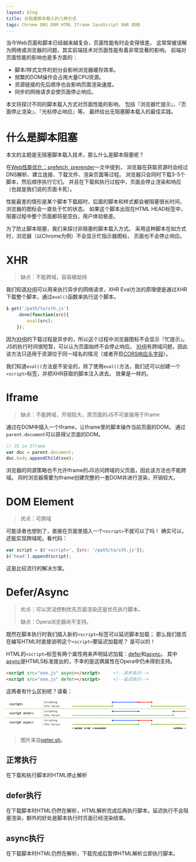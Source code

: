 ```yaml
---
layout: blog
title: 非阻塞脚本载入的几种方式
tags: Chrome DNS DOM HTML Iframe JavaScript XHR 网络
---
```


当今Web页面和脚本已经越来越复杂，页面性能有时会变得很差。
这常常被误解为网络或浏览器的问题，其实前端技术对页面性能有着非常显著的影响。
前端对页面性能的影响也是多方面的：

* 脚本/样式文件的划分会影响浏览器缓存效率。
* 频繁的DOM操作会占用大量CPU资源。
* 资源链接的先后顺序也会影响页面渲染速度。
* 同步的网络请求会使页面停止响应。

本文将探讨不同的脚本载入方式对页面性能的影响，
包括『浏览器忙提示』、『页面停止渲染』、『光标停止响应』等。
最终给出无阻塞脚本载入的最佳实践。

<!--more-->

# 什么是脚本阻塞

本文的主题是无阻塞脚本载入技术，那么什么是脚本阻塞呢？

在[Web性能优化：prefetch, prerender][network]一文中提到，
浏览器在获取资源时会经过DNS解析、建立连接、下载文件、渲染页面等过程。
浏览器只会同时下载3-5个脚本，然后顺序执行它们。
并且在下载和执行过程中，页面会停止渲染和响应（也就是我们说的页面卡死）。

性能最差的情形是某个脚本下载超时，后面的脚本和样式都会被阻塞很长时间，
浏览器的图标会一直处于忙的状态。
如果这个脚本出现在HTML HEAD标签中，阻塞过程中整个页面都将是空白，用户体验极差。

为了防止脚本阻塞，我们来探讨非阻塞的脚本载入方式。
采用这种脚本在如方式时，浏览器（以Chrome为例）不会显示忙指示器图标，
页面也不会停止响应。

# XHR

> 缺点：不能跨域，容易被劫持

我们知道[XHR][xhr]可以用来执行异步的网络请求，XHR Eval方法的原理便是通过XHR下载整个脚本，通过`eval()`函数来执行这个脚本。

```javascript
$.get('/path/to/sth.js')
    .done(function(src){
        eval(src);
    });
```

因为[XHR][xhr]的下载过程是异步的，所以这个过程中浏览器图标不会显示『忙提示』。
JS的执行时间很短暂，可以认为页面始终不会停止响应。
[XHR][xhr]有跨域问题，因此该方法只适用于资源位于同一域名的情况（或者开启[CORS响应头字段][cors]）。

我们知道`eval()`方法是不安全的，除了使用`eval()`方法，我们还可以创建一个`<script>`标签，并把XHR获取的脚本注入进去。
效果是一样的。

# Iframe 

> 缺点：不能跨域，开销较大，原页面的JS不可直接用于Iframe

通过在DOM中插入一个Iframe，让Iframe里的脚本操作当前页面的DOM。
通过`parent.document`可以获得父页面的DOM。

```javascript
// JS in Iframe
var doc = parent.document;
doc.body.appendChild(xxx);
```

浏览器的同源策略也不允许Iframe的JS访问跨域的父页面，因此该方法也不能跨域。
同时浏览器需要为Iframe创建完整的一套DOM并进行渲染，开销较大。

# DOM Element

> 优点：可跨域

可能读者也想到了，直接在页面里插入一个`<script>`不就可以了吗！
确实可以，还能实现跨域呢。看代码：

```javascript
var script = $('<script>', {src: '/path/to/sth.js'});
$('head').append(script);
```

这是比较流行的解决方案。

# Defer/Async

> 优点：可以灵活控制优先页面渲染还是优先执行脚本。
> 
> 缺点：Opera浏览器尚不支持。

既然在脚本执行时我们插入新的`<script>`标签可以延迟脚本加载；
那么我们能否在编写HTML时直接说明这个`<script>`要延迟加载呢？
是可以的！

HTML的`<script>`标签有两个属性用来声明延迟加载：[defer][script]和[async][script]。
其中[async][script]是HTML5标准提出的，不幸的是这俩属性在Opera中仍未得到支持。

```html
<script src="one.js" async></script>     <!--异步执行-->
<script src="one.js" defer></script>     <!--延迟执行--> 
```

这两者有什么区别呢？请看：

![defer vs async][defer-vs-async]

> 图片来自[peter.sh][peter]。

## 正常执行

在下载和执行脚本时HTML停止解析

## defer执行

在下载脚本时HTML仍然在解析，HTML解析完成后再执行脚本。延迟执行不会阻塞渲染，额外的好处是脚本执行时页面已经渲染结束。

## async执行

在下载脚本时HTML仍然在解析，下载完成后暂停HTML解析立即执行脚本。

[network]: /2015/10/06/html-cache.html
[xhr]: https://en.wikipedia.org/wiki/XMLHttpRequest
[cors]: /2015/10/10/cross-origin.html
[script]: https://developer.mozilla.org/en-US/docs/Web/HTML/Element/scrip://developer.mozilla.org/en-US/docs/Web/HTML/Element/script 
[peter]: http://peter.sh/experiments/asynchronous-and-deferred-javascript-execution-explained/
[defer-vs-async]: /assets/img/blog/acyn-vs-defer.jpg
